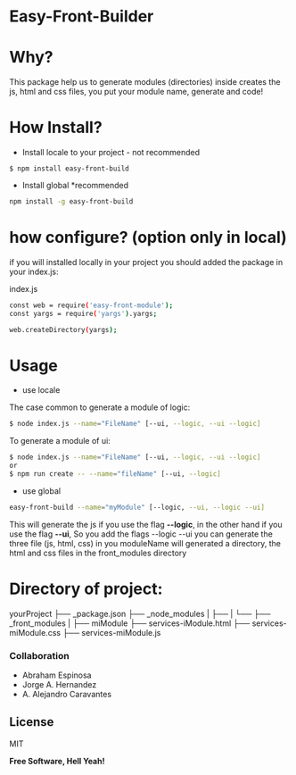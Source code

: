 # Easy-Front-Builder

# Why?

This package help us to generate modules (directories) inside creates the js, html and css files, 
you put your module name, generate and code! 

 # How Install?
 
 - Install locale to your project - not recommended
 
 ```
$ npm install easy-front-build 
 ```
 
 - Install global *recommended
 ```sh
 npm install -g easy-front-build
 ```
  
 # how configure? (option only in local) 
 if you will installed locally in your project you should added the package in your index.js:
 
 index.js
 ```sh
 const web = require('easy-front-module');
 const yargs = require('yargs').yargs;
 
 web.createDirectory(yargs);
 
 ```

# Usage

 - use locale

The case common to  generate a module of logic:

```sh
$ node index.js --name="FileName" [--ui, --logic, --ui --logic]
```

To generate a module of ui:

```sh
$ node index.js --name="FileName" [--ui, --logic, --ui --logic]
or
$ npm run create -- --name="fileName" [--ui, --logic]
```

- use global

```sh
easy-front-build --name="myModule" [--logic, --ui, --logic --ui]
```

This will generate the js if you use the flag **--logic**, in the other hand if you use the flag **--ui**,
So you add the flags --logic --ui you can generate the three file (js, html, css) in you moduleName
will generated a directory, the html and css files in the front_modules directory

 # Directory of project:

yourProject
├── _package.json
├── _node_modules
|   ├── 
|   └── 
├── _front_modules
|   ├── miModule
        ├── services-iModule.html
        ├── services-miModule.css
        ├── services-miModule.js
 

### Collaboration

 - Abraham Espinosa
 - Jorge A. Hernandez
 - A. Alejandro Caravantes

License
----

MIT


**Free Software, Hell Yeah!**

 